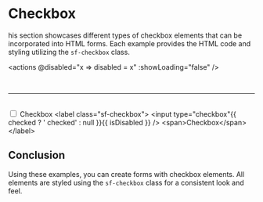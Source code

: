<script setup>
import { ref, computed } from 'vue';
const checked = ref(true);
const disabled = ref(false);
const isDisabled = computed(() => disabled.value ? ' disabled' : null);
</script>

# Checkbox

his section showcases different types of checkbox elements that can be incorporated into HTML forms. Each example provides the HTML code and styling utilizing the `sf-checkbox` class.

<actions @disabled="x => disabled = x" :showLoading="false" />

<br />

---
<br />

<label class="sf-checkbox">
  <input v-model="checked" type="checkbox" :disabled="disabled" /> <span>Checkbox</span>
</label>

<highlight lang="html">
&lt;label class="sf-checkbox"&gt;
  &lt;input type="checkbox"{{ checked ? ' checked' : null }}{{ isDisabled }} /&gt; &lt;span&gt;Checkbox&lt;/span&gt;
&lt;/label&gt;
</highlight>

## Conclusion

Using these examples, you can create forms with checkbox elements. All elements are styled using the `sf-checkbox` class for a consistent look and feel.
